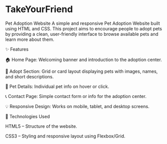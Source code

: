 # TakeYourFriend
 Pet Adoption Website  A simple and responsive Pet Adoption Website built using HTML and CSS. This project aims to encourage people to adopt pets by providing a clean, user-friendly interface to browse available pets and learn more about them. 
 
 ✨ Features
 
🏠 Home Page: Welcoming banner and introduction to the adoption center.

🐶 Adopt Section: Grid or card layout displaying pets with images, names, and short descriptions.

📄 Pet Details: Individual pet info on hover or click.

📞 Contact Page: Simple contact form or info for the adoption center.

💡 Responsive Design: Works on mobile, tablet, and desktop screens.

🧱 Technologies Used

HTML5 – Structure of the website.

CSS3 – Styling and responsive layout using Flexbox/Grid.
